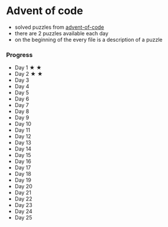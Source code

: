 # Advent of code

* solved puzzles from [advent-of-code](http://adventofcode.com/)
* there are 2 puzzles available each day
* on the beginning of the every file is a description of a puzzle


### Progress

* Day 1  ★ ★
* Day 2  ★ ★
* Day 3  
* Day 4  
* Day 5  
* Day 6  
* Day 7  
* Day 8  
* Day 9  
* Day 10  
* Day 11  
* Day 12  
* Day 13  
* Day 14  
* Day 15  
* Day 16  
* Day 17  
* Day 18  
* Day 19  
* Day 20  
* Day 21  
* Day 22  
* Day 23  
* Day 24  
* Day 25  
